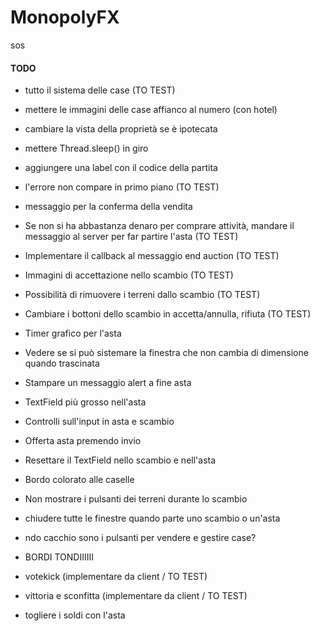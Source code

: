 # MonopolyFX

sos

#### TODO

- tutto il sistema delle case (TO TEST)
- mettere le immagini delle case affianco al numero (con hotel)
- cambiare la vista della proprietà se è ipotecata
- mettere Thread.sleep() in giro
- aggiungere una label con il codice della partita
- l'errore non compare in primo piano (TO TEST)
- messaggio per la conferma della vendita
- Se non si ha abbastanza denaro per comprare attività, mandare il messaggio al server per far partire l'asta (TO TEST)
- Implementare il callback al messaggio end auction (TO TEST)
- Immagini di accettazione nello scambio (TO TEST)
- Possibilità di rimuovere i terreni dallo scambio (TO TEST)
- Cambiare i bottoni dello scambio in accetta/annulla, rifiuta (TO TEST)
- Timer grafico per l'asta
- Vedere se si può sistemare la finestra che non cambia di dimensione quando trascinata
- Stampare un messaggio alert a fine asta
- TextField più grosso nell'asta
- Controlli sull'input in asta e scambio
- Offerta asta premendo invio
- Resettare il TextField nello scambio e nell'asta
- Bordo colorato alle caselle
- Non mostrare i pulsanti dei terreni durante lo scambio
- chiudere tutte le finestre quando parte uno scambio o un'asta
- ndo cacchio sono i pulsanti per vendere e gestire case?
- BORDI TONDIIIIII


- votekick (implementare da client / TO TEST)
- vittoria e sconfitta (implementare da client / TO TEST)
- togliere i soldi con l'asta
